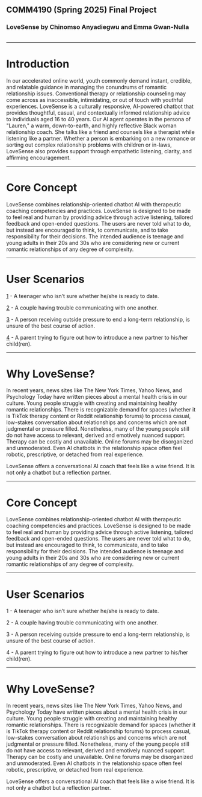 ## COMM4190 (Spring 2025) Final Project


### LoveSense by Chinomso Anyadiegwu and Emma Gwan-Nulla

<img srg="images/lovesenselogo.png" width="300"/>

---

# Introduction

In our accelerated online world, youth commonly demand instant, credible, and relatable guidance in managing the conundrums of romantic relationship issues. Conventional therapy or relationship counseling may come across as inaccessible, intimidating, or out of touch with youthful experiences. LoveSense is a culturally responsive, AI-powered chatbot that provides thoughtful, casual, and contextually informed relationship advice to individuals aged 16 to 40 years. Our AI agent operates in the persona of "Lauren," a warm, down-to-earth, and highly reflective Black woman relationship coach. She talks like a friend and counsels like a therapist while listening like a partner. Whether a person is embarking on a new romance or sorting out complex relationship problems with children or in-laws, LoveSense also provides support through empathetic listening, clarity, and affirming encouragement. 


---

# Core Concept

LoveSense combines relationship-oriented chatbot AI with therapeutic coaching competencies and practices. LoveSense is designed to be made to feel real and human by providing advice through active listening, tailored feedback and open-ended questions. The users are never told what to do, but instead are encouraged to think, to communicate, and to take responsibility for their decisions. The intended audience is teenage and young adults in their 20s and 30s who are considering new or current romantic relationships of any degree of complexity.

---

# User Scenarios

[1](/04_userscenario1.ipynb) - A teenager who isn’t sure whether he/she is ready to date.

[2](/05_userscenario2.ipynb) - A couple having trouble communicating with one another.

[3](/06_userscenario3.ipynb) - A person receiving outside pressure to end a long-term relationship, is unsure of the best course of action.

[4](/07_userscenario4.ipynb) - A parent trying to figure out how to introduce a new partner to his/her child(ren).

---

# Why LoveSense?

In recent years, news sites like The New York Times, Yahoo News, and Psychology Today have written pieces about a mental health crisis in our culture. Young people struggle with creating and maintaining healthy romantic relationships. There is recognizable demand for spaces (whether it is TikTok therapy content or Reddit relationship forums) to process casual, low-stakes conversation about relationships and concerns which are not judgmental or pressure filled. Nonetheless, many of the young people still do not have access to relevant, derived and emotively nuanced support. Therapy can be costly and unavailable. Online forums may be disorganized and unmoderated. Even AI chatbots in the relationship space often feel robotic, prescriptive, or detached from real experience.

LoveSense offers a conversational AI coach that feels like a wise friend. It is not only a chatbot but a reflection partner.

---

# Core Concept

LoveSense combines relationship-oriented chatbot AI with therapeutic coaching competencies and practices. LoveSense is designed to be made to feel real and human by providing advice through active listening, tailored feedback and open-ended questions. The users are never told what to do, but instead are encouraged to think, to communicate, and to take responsibility for their decisions. The intended audience is teenage and young adults in their 20s and 30s who are considering new or current romantic relationships of any degree of complexity.

---

# User Scenarios

1 - A teenager who isn’t sure whether he/she is ready to date.

2 - A couple having trouble communicating with one another.

3 - A person receiving outside pressure to end a long-term relationship, is unsure of the best course of action.

4 - A parent trying to figure out how to introduce a new partner to his/her child(ren).

---

# Why LoveSense?

In recent years, news sites like The New York Times, Yahoo News, and Psychology Today have written pieces about a mental health crisis in our culture. Young people struggle with creating and maintaining healthy romantic relationships. There is recognizable demand for spaces (whether it is TikTok therapy content or Reddit relationship forums) to process casual, low-stakes conversation about relationships and concerns which are not judgmental or pressure filled. Nonetheless, many of the young people still do not have access to relevant, derived and emotively nuanced support. Therapy can be costly and unavailable. Online forums may be disorganized and unmoderated. Even AI chatbots in the relationship space often feel robotic, prescriptive, or detached from real experience.

LoveSense offers a conversational AI coach that feels like a wise friend. It is not only a chatbot but a reflection partner.

